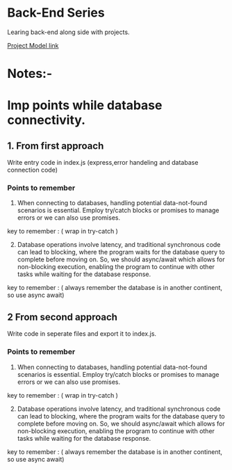 # Back-End Series

Learing back-end along side with projects.

[Project Model link](https://app.eraser.io/workspace/GTmlXaD6dcql2E2EBiwr?origin=share)

# Notes:-

# Imp points while database connectivity.
## 1. From first approach
Write entry code in index.js (express,error handeling and database connection code)
### Points to remember

1. When connecting to databases, handling potential data-not-found scenarios is essential. Employ try/catch blocks or promises to manage errors or we can also use promises.

key to remember : ( wrap in try-catch )

2. Database operations involve latency, and traditional synchronous code can lead to blocking, where the program waits for the database query to complete before moving on. So, we should async/await which allows for non-blocking execution, enabling the program to continue with other tasks while waiting for the database response. 

key to remember :  ( always remember the database is in another continent, so use async await)

## 2 From second approach
Write code in seperate files and export it to index.js.

### Points to remember

1. When connecting to databases, handling potential data-not-found scenarios is essential. Employ try/catch blocks or promises to manage errors or we can also use promises.

key to remember : ( wrap in try-catch )

2. Database operations involve latency, and traditional synchronous code can lead to blocking, where the program waits for the database query to complete before moving on. So, we should async/await which allows for non-blocking execution, enabling the program to continue with other tasks while waiting for the database response. 

key to remember :  ( always remember the database is in another continent, so use async await)